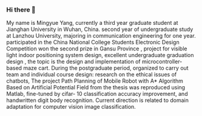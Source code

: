 ### Hi there 👋


My name is Mingyue Yang, currently a third year graduate student at Jianghan University in Wuhan, China. second year of undergraduate study at Lanzhou University, majoring in communication engineering for one year. participated in the China National College Students Electronic Design Competition won the second prize in Gansu Province , project for visible light indoor positioning system design, excellent undergraduate graduation design , the topic is the design and implementation of microcontroller-based maze cart. During the postgraduate period, organized to carry out team and individual course design: research on the ethical issues of chatbots, The project Path Planning of Mobile Robot with A* Algorithm Based on Artificial Potential Field from the thesis was reproduced using Matlab, fine-tuned by cifar- 10 classification accuracy improvement, and handwritten digit body recognition. Current direction is related to domain adaptation for computer vision image classification.
